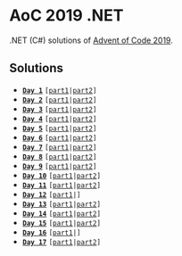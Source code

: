 # AoC 2019 .NET

.NET (C#) solutions of [Advent of Code 2019](https://adventofcode.com/2019).

## Solutions

* [**`Day 1`**](https://github.com/melanchall/aoc2019net/blob/master/Aoc2019Net/Days/Day1.cs) `[`[`part1`](https://github.com/melanchall/aoc2019net/blob/0727e82b7ebeb2c6d5565a1119794387569b55b7/Aoc2019Net/Days/Day1.cs#L10)`|`[`part2`](https://github.com/melanchall/aoc2019net/blob/0727e82b7ebeb2c6d5565a1119794387569b55b7/Aoc2019Net/Days/Day1.cs#L12)`]`
* [**`Day 2`**](https://github.com/melanchall/aoc2019net/blob/master/Aoc2019Net/Days/Day2.cs) `[`[`part1`](https://github.com/melanchall/aoc2019net/blob/0727e82b7ebeb2c6d5565a1119794387569b55b7/Aoc2019Net/Days/Day2.cs#L7)`|`[`part2`](https://github.com/melanchall/aoc2019net/blob/0727e82b7ebeb2c6d5565a1119794387569b55b7/Aoc2019Net/Days/Day2.cs#L9)`]`
* [**`Day 3`**](https://github.com/melanchall/aoc2019net/blob/master/Aoc2019Net/Days/Day3.cs) `[`[`part1`](https://github.com/melanchall/aoc2019net/blob/0727e82b7ebeb2c6d5565a1119794387569b55b7/Aoc2019Net/Days/Day3.cs#L20)`|`[`part2`](https://github.com/melanchall/aoc2019net/blob/0727e82b7ebeb2c6d5565a1119794387569b55b7/Aoc2019Net/Days/Day3.cs#L23)`]`
* [**`Day 4`**](https://github.com/melanchall/aoc2019net/blob/master/Aoc2019Net/Days/Day4.cs) `[`[`part1`](https://github.com/melanchall/aoc2019net/blob/0727e82b7ebeb2c6d5565a1119794387569b55b7/Aoc2019Net/Days/Day4.cs#L7)`|`[`part2`](https://github.com/melanchall/aoc2019net/blob/0727e82b7ebeb2c6d5565a1119794387569b55b7/Aoc2019Net/Days/Day4.cs#L9)`]`
* [**`Day 5`**](https://github.com/melanchall/aoc2019net/blob/master/Aoc2019Net/Days/Day5.cs) `[`[`part1`](https://github.com/melanchall/aoc2019net/blob/0727e82b7ebeb2c6d5565a1119794387569b55b7/Aoc2019Net/Days/Day5.cs#L8)`|`[`part2`](https://github.com/melanchall/aoc2019net/blob/0727e82b7ebeb2c6d5565a1119794387569b55b7/Aoc2019Net/Days/Day5.cs#L10)`]`
* [**`Day 6`**](https://github.com/melanchall/aoc2019net/blob/master/Aoc2019Net/Days/Day6.cs) `[`[`part1`](https://github.com/melanchall/aoc2019net/blob/0727e82b7ebeb2c6d5565a1119794387569b55b7/Aoc2019Net/Days/Day6.cs#L9)`|`[`part2`](https://github.com/melanchall/aoc2019net/blob/0727e82b7ebeb2c6d5565a1119794387569b55b7/Aoc2019Net/Days/Day6.cs#L26)`]`
* [**`Day 7`**](https://github.com/melanchall/aoc2019net/blob/master/Aoc2019Net/Days/Day7.cs) `[`[`part1`](https://github.com/melanchall/aoc2019net/blob/0727e82b7ebeb2c6d5565a1119794387569b55b7/Aoc2019Net/Days/Day7.cs#L27)`|`[`part2`](https://github.com/melanchall/aoc2019net/blob/0727e82b7ebeb2c6d5565a1119794387569b55b7/Aoc2019Net/Days/Day7.cs#L53)`]`
* [**`Day 8`**](https://github.com/melanchall/aoc2019net/blob/master/Aoc2019Net/Days/Day8.cs) `[`[`part1`](https://github.com/melanchall/aoc2019net/blob/0727e82b7ebeb2c6d5565a1119794387569b55b7/Aoc2019Net/Days/Day8.cs#L13)`|`[`part2`](https://github.com/melanchall/aoc2019net/blob/0727e82b7ebeb2c6d5565a1119794387569b55b7/Aoc2019Net/Days/Day8.cs#L20)`]`
* [**`Day 9`**](https://github.com/melanchall/aoc2019net/blob/master/Aoc2019Net/Days/Day9.cs) `[`[`part1`](https://github.com/melanchall/aoc2019net/blob/0727e82b7ebeb2c6d5565a1119794387569b55b7/Aoc2019Net/Days/Day9.cs#L8)`|`[`part2`](https://github.com/melanchall/aoc2019net/blob/0727e82b7ebeb2c6d5565a1119794387569b55b7/Aoc2019Net/Days/Day9.cs#L10)`]`
* [**`Day 10`**](https://github.com/melanchall/aoc2019net/blob/master/Aoc2019Net/Days/Day10.cs) `[`[`part1`](https://github.com/melanchall/aoc2019net/blob/0727e82b7ebeb2c6d5565a1119794387569b55b7/Aoc2019Net/Days/Day10.cs#L24)`|`[`part2`](https://github.com/melanchall/aoc2019net/blob/0727e82b7ebeb2c6d5565a1119794387569b55b7/Aoc2019Net/Days/Day10.cs#L30)`]`
* [**`Day 11`**](https://github.com/melanchall/aoc2019net/blob/master/Aoc2019Net/Days/Day11.cs) `[`[`part1`](https://github.com/melanchall/aoc2019net/blob/0727e82b7ebeb2c6d5565a1119794387569b55b7/Aoc2019Net/Days/Day11.cs#L27)`|`[`part2`](https://github.com/melanchall/aoc2019net/blob/0727e82b7ebeb2c6d5565a1119794387569b55b7/Aoc2019Net/Days/Day11.cs#L33)`]`
* [**`Day 12`**](https://github.com/melanchall/aoc2019net/blob/master/Aoc2019Net/Days/Day12.cs) `[`[`part1`](https://github.com/melanchall/aoc2019net/blob/0727e82b7ebeb2c6d5565a1119794387569b55b7/Aoc2019Net/Days/Day12.cs#L14)`|]`
* [**`Day 13`**](https://github.com/melanchall/aoc2019net/blob/master/Aoc2019Net/Days/Day13.cs) `[`[`part1`](https://github.com/melanchall/aoc2019net/blob/0727e82b7ebeb2c6d5565a1119794387569b55b7/Aoc2019Net/Days/Day13.cs#L18)`|`[`part2`](https://github.com/melanchall/aoc2019net/blob/0727e82b7ebeb2c6d5565a1119794387569b55b7/Aoc2019Net/Days/Day13.cs#L29)`]`
* [**`Day 14`**](https://github.com/melanchall/aoc2019net/blob/master/Aoc2019Net/Days/Day14.cs) `[`[`part1`](https://github.com/melanchall/aoc2019net/blob/0727e82b7ebeb2c6d5565a1119794387569b55b7/Aoc2019Net/Days/Day14.cs#L31)`|`[`part2`](https://github.com/melanchall/aoc2019net/blob/0727e82b7ebeb2c6d5565a1119794387569b55b7/Aoc2019Net/Days/Day14.cs#L37)`]`
* [**`Day 15`**](https://github.com/melanchall/aoc2019net/blob/master/Aoc2019Net/Days/Day15.cs) `[`[`part1`](https://github.com/melanchall/aoc2019net/blob/0727e82b7ebeb2c6d5565a1119794387569b55b7/Aoc2019Net/Days/Day15.cs#L17)`|`[`part2`](https://github.com/melanchall/aoc2019net/blob/0727e82b7ebeb2c6d5565a1119794387569b55b7/Aoc2019Net/Days/Day15.cs#L24)`]`
* [**`Day 16`**](https://github.com/melanchall/aoc2019net/blob/master/Aoc2019Net/Days/Day16.cs) `[`[`part1`](https://github.com/melanchall/aoc2019net/blob/0727e82b7ebeb2c6d5565a1119794387569b55b7/Aoc2019Net/Days/Day16.cs#L8)`|]`
* [**`Day 17`**](https://github.com/melanchall/aoc2019net/blob/master/Aoc2019Net/Days/Day17.cs) `[`[`part1`](https://github.com/melanchall/aoc2019net/blob/1508443b91bfd47a5044863689937aa41c78cbcc/Aoc2019Net/Days/Day17.cs#L32)`|`[`part2`](https://github.com/melanchall/aoc2019net/blob/1508443b91bfd47a5044863689937aa41c78cbcc/Aoc2019Net/Days/Day17.cs#L44)`]`
